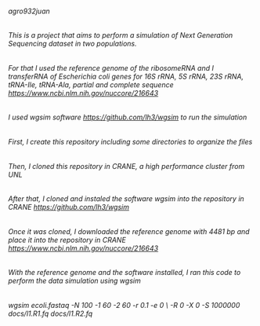 ###### agro932juan
###### This is a project that aims to perform a simulation of Next Generation Sequencing dataset in  two populations. 
###### For that I used the reference genome of the ribosomeRNA and I transferRNA of Escherichia coli genes for 16S rRNA, 5S rRNA, 23S rRNA, tRNA-Ile, tRNA-Ala, partial and complete sequence https://www.ncbi.nlm.nih.gov/nuccore/216643
###### I used wgsim software https://github.com/lh3/wgsim to run the simulation
###### First, I create this repository including some directories to organize the files
###### Then, I cloned this repository in CRANE, a high performance cluster from UNL
###### After that, I cloned and instaled the software wgsim into the repository in CRANE https://github.com/lh3/wgsim
###### Once it was cloned, I downloaded the reference genome with 4481 bp and place it into the repository in CRANE https://www.ncbi.nlm.nih.gov/nuccore/216643
###### With the reference genome and the software installed, I ran this code to perform the data simulation using wgsim
###### wgsim ecoli.fastaq -N 100 -1 60 -2 60 -r 0.1 -e 0 \ -R 0 -X 0 -S 1000000 docs/l1.R1.fq docs/l1.R2.fq
###### 
######
######
######
######

